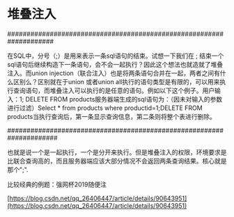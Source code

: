 # 堆叠注入

####################################################################


在SQL中，分号（;）是用来表示一条sql语句的结束。试想一下我们在 ; 结束一个sql语句后继续构造下一条语句，会不会一起执行？因此这个想法也就造就了堆叠注入。而union injection（联合注入）也是将两条语句合并在一起，两者之间有什么区别么？区别就在于union 或者union all执行的语句类型是有限的，可以用来执行查询语句，而堆叠注入可以执行的是任意的语句。例如以下这个例子。用户输入：1; DELETE FROM products服务器端生成的sql语句为：（因未对输入的参数进行过滤）Select * from products where productid=1;DELETE FROM products当执行查询后，第一条显示查询信息，第二条则将整个表进行删除。


#####################################################################


也就是说一个是一起执行，一个是分开来执行。但是堆叠注入的权限，环境要求是比联合查询高的，而且服务器端应该大部分情况不会返回两条查询结果。核心就是那个";".


比较经典的例题：强网杯2019随便注


[https://blog.csdn.net/qq_26406447/article/details/90643951](https://blog.csdn.net/qq_26406447/article/details/90643951)




